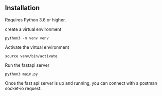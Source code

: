 ## Installation
Requires Python 3.6 or higher.

create a virtual environment

```
python3 -m venv venv
```

Activate the virtual environment
```
source venv/bin/activate
```

Run the fastapi server
```
python3 main.py
```

Once the fast api server is up and running, you can connect with a postman socket-io request.

